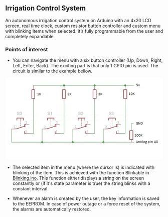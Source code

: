 ## Irrigation Control System

An autonomous irrigation control system on Arduino with an 4x20 LCD screen, real time clock, custom resistor button controller and custom menu with blinking items when selected. It’s fully programmable from the user and completely expandable.

### Points of interest

* You can navigate the menu with a six button controller (Up, Down, Right, Left, Enter, Back). The exciting part is that only 1 GPIO pin is used. The circuit is similar to the example bellow.
<img src="images/controller_example.png">

* The selected item in the menu (where the cursor is) is indicated with blinking of the item. This is achieved with the function Blinkable in [Blinking.ino](source/irrigation_control_system/Blinking.ino). This function either displays a string on the screen constantly or (if it's state parameter is true) the string blinks with a constant interval.

* Whenever an alarm is created by the user, the key information is saved to the EEPROM. In case of power outage or a force reset of the system, the alarms are automatically restored.
